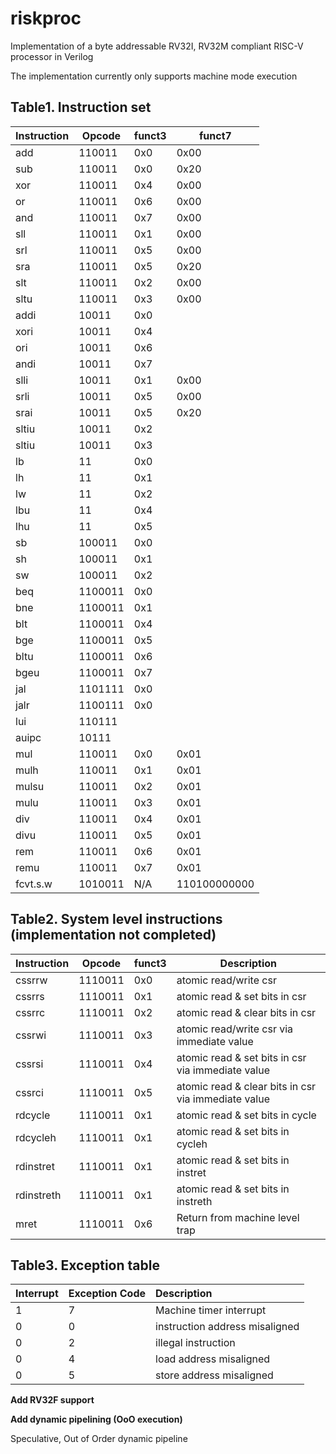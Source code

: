# riskproc
Implementation of a byte addressable RV32I, RV32M compliant RISC-V processor in Verilog

The implementation currently only supports machine mode execution

## Table1. Instruction set


|Instruction|Opcode     |funct3 |funct7|
|-----------|-----------|-------|------|
|add        |110011     |0x0    |0x00  |
|sub        |110011     |0x0    |0x20  |
|xor        |110011     |0x4    |0x00  |
|or         |110011     |0x6    |0x00  |
|and        |110011     |0x7    |0x00  |
|sll        |110011     |0x1    |0x00  |
|srl        |110011     |0x5    |0x00  |
|sra        |110011     |0x5    |0x20  |
|slt        |110011     |0x2    |0x00  |
|sltu       |110011     |0x3    |0x00  |
|addi       |10011      |0x0    |      |
|xori       |10011      |0x4    |      |
|ori        |10011      |0x6    |      |
|andi       |10011      |0x7    |      |
|slli       |10011      |0x1    |0x00  |
|srli       |10011      |0x5    |0x00  |
|srai       |10011      |0x5    |0x20  |
|sltiu      |10011      |0x2    |      |
|sltiu      |10011      |0x3    |      |
|lb         |11         |0x0    |      |
|lh         |11         |0x1    |      |
|lw         |11         |0x2    |      |
|lbu        |11         |0x4    |      |
|lhu        |11         |0x5    |      |
|sb         |100011     |0x0    |      |
|sh         |100011     |0x1    |      |
|sw         |100011     |0x2    |      |
|beq        |1100011    |0x0    |      |
|bne        |1100011    |0x1    |      |
|blt        |1100011    |0x4    |      |
|bge        |1100011    |0x5    |      |
|bltu       |1100011    |0x6    |      |
|bgeu       |1100011    |0x7    |      |
|jal        |1101111    |0x0    |      |
|jalr       |1100111    |0x0    |      |
|lui        |110111     |       |      |
|auipc      |10111      |       |      |
|mul        |110011     |0x0    |0x01  |
|mulh       |110011     |0x1    |0x01  |
|mulsu      |110011     |0x2    |0x01  |
|mulu       |110011     |0x3    |0x01  |
|div        |110011     |0x4    |0x01  |
|divu       |110011     |0x5    |0x01  |
|rem        |110011     |0x6    |0x01  |
|remu       |110011     |0x7    |0x01  |
|fcvt.s.w   |1010011    |N/A    |110100000000|


## Table2. System level instructions (implementation not completed)


| Instruction |  Opcode |  funct3 |  Description                                         |
|-------------|---------|---------|------------------------------------------------------|
| cssrrw      |  1110011 |  0x0    |  atomic read/write csr                               |
| cssrrs      |  1110011 |  0x1    |  atomic read & set bits in csr                       |
| cssrrc      |  1110011 |  0x2    |  atomic read & clear bits in csr                     |
| cssrwi      |  1110011 |  0x3    |  atomic read/write csr via immediate value           |
| cssrsi      |  1110011 |  0x4    |  atomic read & set bits in csr via immediate value   |
| cssrci      |  1110011 |  0x5    |  atomic read & clear bits in csr via immediate value |
| rdcycle     |  1110011 |  0x1    |  atomic read & set bits in cycle                     |
| rdcycleh    |  1110011 |  0x1    |  atomic read & set bits in cycleh                    |
| rdinstret   |  1110011 |  0x1    |  atomic read & set bits in instret                   |
| rdinstreth  |  1110011 |  0x1    |  atomic read & set bits in instreth                  |
| mret        |  1110011 |  0x6    |  Return from machine level trap                      |

## Table3. Exception table
| Interrupt   | Exception Code |Description |    
|:-------|:--------|:----------|
|1|7|Machine timer interrupt|
|0|0|instruction address misaligned|
|0|2|illegal instruction|
|0|4|load address misaligned|
|0|5|store address misaligned|

**Add RV32F support**

**Add dynamic pipelining (OoO execution)**

Speculative, Out of Order dynamic pipeline